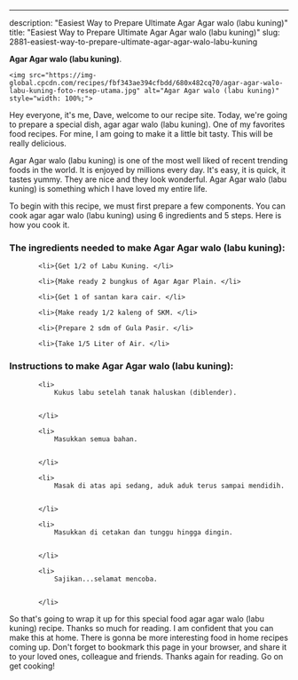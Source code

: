 ---
description: "Easiest Way to Prepare Ultimate Agar Agar walo (labu kuning)"
title: "Easiest Way to Prepare Ultimate Agar Agar walo (labu kuning)"
slug: 2881-easiest-way-to-prepare-ultimate-agar-agar-walo-labu-kuning

<p>
	<strong>Agar Agar walo (labu kuning)</strong>. 
	
</p>
<p>
	
	<img src="https://img-global.cpcdn.com/recipes/fbf343ae394cfbdd/680x482cq70/agar-agar-walo-labu-kuning-foto-resep-utama.jpg" alt="Agar Agar walo (labu kuning)" style="width: 100%;">
	
	
</p>
<p>
	Hey everyone, it's me, Dave, welcome to our recipe site. Today, we're going to prepare a special dish, agar agar walo (labu kuning). One of my favorites food recipes. For mine, I am going to make it a little bit tasty. This will be really delicious.
</p>
	
<p>
	
</p>
<p>
	Agar Agar walo (labu kuning) is one of the most well liked of recent trending foods in the world. It is enjoyed by millions every day. It's easy, it is quick, it tastes yummy. They are nice and they look wonderful. Agar Agar walo (labu kuning) is something which I have loved my entire life.
</p>

<p>
To begin with this recipe, we must first prepare a few components. You can cook agar agar walo (labu kuning) using 6 ingredients and 5 steps. Here is how you cook it.
</p>

<h3>The ingredients needed to make Agar Agar walo (labu kuning):</h3>

<ol>
	
		<li>{Get 1/2 of Labu Kuning. </li>
	
		<li>{Make ready 2 bungkus of Agar Agar Plain. </li>
	
		<li>{Get 1 of santan kara cair. </li>
	
		<li>{Make ready 1/2 kaleng of SKM. </li>
	
		<li>{Prepare 2 sdm of Gula Pasir. </li>
	
		<li>{Take 1/5 Liter of Air. </li>
	
</ol>
<p>
	
</p>

<h3>Instructions to make Agar Agar walo (labu kuning):</h3>

<ol>
	
		<li>
			Kukus labu setelah tanak haluskan (diblender).
			
			
		</li>
	
		<li>
			Masukkan semua bahan.
			
			
		</li>
	
		<li>
			Masak di atas api sedang, aduk aduk terus sampai mendidih.
			
			
		</li>
	
		<li>
			Masukkan di cetakan dan tunggu hingga dingin.
			
			
		</li>
	
		<li>
			Sajikan...selamat mencoba.
			
			
		</li>
	
</ol>

<p>
	
</p>

<p>
	So that's going to wrap it up for this special food agar agar walo (labu kuning) recipe. Thanks so much for reading. I am confident that you can make this at home. There is gonna be more interesting food in home recipes coming up. Don't forget to bookmark this page in your browser, and share it to your loved ones, colleague and friends. Thanks again for reading. Go on get cooking!
</p>
